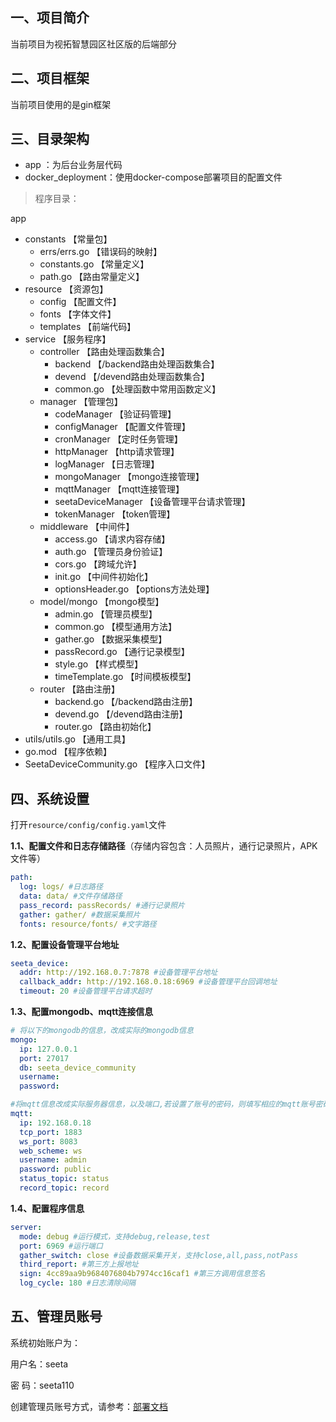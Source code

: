 ## 一、项目简介

当前项目为视拓智慧园区社区版的后端部分



## 二、项目框架

当前项目使用的是gin框架



##  三、目录架构
* app ：为后台业务层代码
* docker_deployment：使用docker-compose部署项目的配置文件

> 程序目录：

app

- constants 			    【常量包】
  - errs/errs.go	            【错误码的映射】
  - constants.go 	            【常量定义】
  - path.go                     【路由常量定义】
- resource                  【资源包】
  - config                      【配置文件】
  - fonts                       【字体文件】
  - templates                   【前端代码】
- service                   【服务程序】
  - controller  	            【路由处理函数集合】
    - backend                       【/backend路由处理函数集合】
    - devend                        【/devend路由处理函数集合】
    - common.go                     【处理函数中常用函数定义】
  - manager                 【管理包】
    - codeManager               【验证码管理】
    - configManager             【配置文件管理】
    - cronManager               【定时任务管理】
    - httpManager               【http请求管理】
    - logManager                【日志管理】
    - mongoManager              【mongo连接管理】
    - mqttManager               【mqtt连接管理】
    - seetaDeviceManager        【设备管理平台请求管理】
    - tokenManager              【token管理】
  - middleware              【中间件】
    - access.go                 【请求内容存储】
    - auth.go                   【管理员身份验证】
    - cors.go                   【跨域允许】
    - init.go                   【中间件初始化】
    - optionsHeader.go          【options方法处理】
  - model/mongo             【mongo模型】
    - admin.go                  【管理员模型】
    - common.go                 【模型通用方法】
    - gather.go                 【数据采集模型】
    - passRecord.go             【通行记录模型】
    - style.go                  【样式模型】
    - timeTemplate.go           【时间模板模型】
  - router                  【路由注册】
    - backend.go                【/backend路由注册】
    - devend.go                 【/devend路由注册】
    - router.go                 【路由初始化】
- utils/utils.go            【通用工具】
- go.mod                    【程序依赖】
- SeetaDeviceCommunity.go       【程序入口文件】

## 四、系统设置

打开`resource/config/config.yaml`文件

**1.1、配置文件和日志存储路径**（存储内容包含：人员照片，通行记录照片，APK文件等）

```yaml
path:
  log: logs/ #日志路径
  data: data/ #文件存储路径
  pass_record: passRecords/ #通行记录照片
  gather: gather/ #数据采集照片
  fonts: resource/fonts/ #文字路径
```


**1.2、配置设备管理平台地址**

```yaml
seeta_device:
  addr: http://192.168.0.7:7878 #设备管理平台地址
  callback_addr: http://192.168.0.18:6969 #设备管理平台回调地址
  timeout: 20 #设备管理平台请求超时
```

**1.3、配置mongodb、mqtt连接信息**

```yaml
# 将以下的mongodb的信息，改成实际的mongodb信息
mongo:
  ip: 127.0.0.1
  port: 27017
  db: seeta_device_community
  username:
  password:

#将mqtt信息改成实际服务器信息，以及端口,若设置了账号的密码，则填写相应的mqtt账号密码
mqtt:
  ip: 192.168.0.18
  tcp_port: 1883
  ws_port: 8083
  web_scheme: ws
  username: admin
  password: public
  status_topic: status
  record_topic: record
```

**1.4、配置程序信息**

```yaml
server:
  mode: debug #运行模式，支持debug,release,test
  port: 6969 #运行端口
  gather_switch: close #设备数据采集开关，支持close,all,pass,notPass
  third_report: #第三方上报地址
  sign: 4cc89aa9b9684076804b7974cc16caf1 #第三方调用信息签名
  log_cycle: 180 #日志清除间隔
```

## 五、管理员账号

系统初始账户为：

用户名：seeta

密    码：seeta110

创建管理员账号方式，请参考：[部署文档](<https://github.com/SeetaFaceEnv/SeetaFaceAppsDocs/blob/master/doc/deployment.md>)

